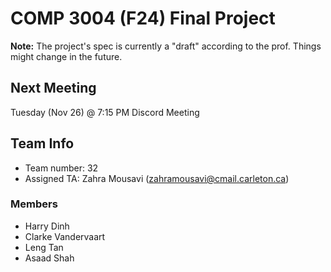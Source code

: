 # COMP 3004 (F24) Final Project

**Note:** The project's spec is currently a "draft" according to the prof. Things might change in the future.

## Next Meeting
Tuesday (Nov 26) @ 7:15 PM
Discord Meeting

## Team Info
- Team number: 32
- Assigned TA: Zahra Mousavi (zahramousavi@cmail.carleton.ca)

### Members
- Harry Dinh
- Clarke Vandervaart
- Leng Tan
- Asaad Shah
